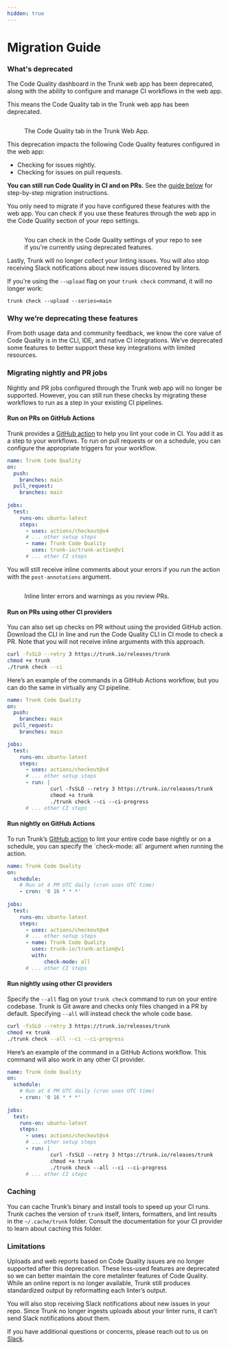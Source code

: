 ```yaml
---
hidden: true
---
```


# Migration Guide

### What's deprecated

The Code Quality dashboard in the Trunk web app has been deprecated, along with the ability to configure and manage CI workflows in the web app.

This means the Code Quality tab in the Trunk web app has been deprecated.

<figure><img src="../../../.gitbook/assets/CQ Deprecation (2).png" alt=""><figcaption><p>The Code Quality tab in the Trunk Web App.</p></figcaption></figure>

This deprecation impacts the following Code Quality features configured in the web app:

* Checking for issues nightly.
* Checking for issues on pull requests.

**You can still run Code Quality in CI and on PRs.** See the [guide below](migration-guide.md#migrating-nightly-and-pr-jobs) for step-by-step migration instructions.

You only need to migrate if you have configured these features with the web app. You can check if you use these features through the web app in the Code Quality section of your repo settings.

<figure><img src="../../../.gitbook/assets/CQ Nightly Deprecation.png" alt=""><figcaption><p>You can check in the Code Quality settings of your repo to see if you're currently using deprecated features.</p></figcaption></figure>

Lastly, Trunk will no longer collect your linting issues. You will also stop receiving Slack notifications about new issues discovered by linters.

If you're using the `--upload` flag on your `trunk check` command, it will no longer work:

```
trunk check --upload --series=main
```

### Why we’re deprecating these features

From both usage data and community feedback, we know the core value of Code Quality is in the CLI, IDE, and native CI integrations. We’ve deprecated some features to better support these key integrations with limited resources.&#x20;

### Migrating nightly and PR jobs

Nightly and PR jobs configured through the Trunk web app will no longer be supported. However, you can still run these checks by migrating these workflows to run as a step in your existing CI pipelines.

#### Run on PRs on GitHub Actions

Trunk provides a [GitHub action](https://github.com/trunk-io/trunk-action) to help you lint your code in CI. You add it as a step to your workflows. To run on pull requests or on a schedule, you can configure the appropriate triggers for your workflow.&#x20;

```yaml
name: Trunk Code Quality
on:
  push:
    branches: main
  pull_request:
    branches: main
	
jobs:
  test:
    runs-on: ubuntu-latest
    steps:
      - uses: actions/checkout@v4
      # ... other setup steps
      - name: Trunk Code Quality
        uses: trunk-io/trunk-action@v1
      # ... other CI steps
```

You will still receive inline comments about your errors if you run the action with the `post-annotations` argument.

<figure><img src="../../../.gitbook/assets/CQ Deprecation (1).png" alt=""><figcaption><p>Inline linter errors and warnings as you review PRs. </p></figcaption></figure>

#### Run on PRs using other CI providers

You can also set up checks on PR without using the provided GitHub action. Download the CLI in line and run the Code Quality CLI in CI mode to check a PR. Note that you will not receive inline arguments with this approach.

```sh
curl -fsSLO --retry 3 https://trunk.io/releases/trunk 
chmod +x trunk 
./trunk check --ci
```

Here’s an example of the commands in a GitHub Actions workflow, but you can do the same in virtually any CI pipeline.

```yaml
name: Trunk Code Quality
on:
  push:
    branches: main
  pull_request:
    branches: main

jobs:
  test:
    runs-on: ubuntu-latest
    steps:
      - uses: actions/checkout@v4
      # ... other setup steps
      - run: |
              curl -fsSLO --retry 3 https://trunk.io/releases/trunk 
              chmod +x trunk 
              ./trunk check --ci --ci-progress
      # ... other CI steps
```

#### Run nightly on GitHub Actions

To run Trunk’s [GitHub action](https://github.com/trunk-io/trunk-action) to lint your entire code base nightly or on a schedule, you can specify the \`check-mode: all\` argument when running the action.

```yaml
name: Trunk Code Quality
on:
  schedule:
    # Run at 4 PM UTC daily (cron uses UTC time)
    - cron: '0 16 * * *'
	
jobs:
  test:
    runs-on: ubuntu-latest
    steps:
      - uses: actions/checkout@v4
      # ... other setup steps
      - name: Trunk Code Quality
        uses: trunk-io/trunk-action@v1
        with:
    		check-mode: all
      # ... other CI steps
```

#### Run nightly using other CI providers

Specify the `--all` flag on your `trunk check` command to run on your entire codebase. Trunk is Git aware and checks only files changed in a PR by default. Specifying `--all` will instead check the whole code base.

```sh
curl -fsSLO --retry 3 https://trunk.io/releases/trunk 
chmod +x trunk 
./trunk check --all --ci --ci-progress
```

Here’s an example of the command in a GitHub Actions workflow. This command will also work in any other CI provider.

```yaml
name: Trunk Code Quality
on:
  schedule:
    # Run at 4 PM UTC daily (cron uses UTC time)
    - cron: '0 16 * * *'
	
jobs:
  test:
    runs-on: ubuntu-latest
    steps:
      - uses: actions/checkout@v4
      # ... other setup steps
      - run: |
              curl -fsSLO --retry 3 https://trunk.io/releases/trunk 
              chmod +x trunk 
              ./trunk check --all --ci --ci-progress
      # ... other CI steps
```

### Caching

You can cache Trunk’s binary and install tools to speed up your CI runs. Trunk caches the version of `trunk` itself, linters, formatters, and lint results in the `~/.cache/trunk` folder. Consult the documentation for your CI provider to learn about caching this folder.

### Limitations

Uploads and web reports based on Code Quality issues are no longer supported after this deprecation. These less-used features are deprecated so we can better maintain the core metalinter features of Code Quality. While an online report is no longer available, Trunk still produces standardized output by reformatting each linter’s output.

You will also stop receiving Slack notifications about new issues in your repo. Since Trunk no longer ingests uploads about your linter runs, it can’t send Slack notifications about them.

If you have additional questions or concerns, please reach out to us on [Slack](https://slack.trunk.io/).
